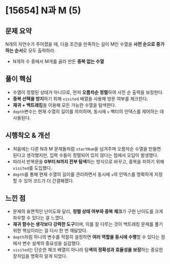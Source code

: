 # [15654] N과 M (5)

## 문제 요약
N개의 자연수가 주어졌을 때, 다음 조건을 만족하는 길이 M인 수열을 **사전 순으로 증가하는 순서**로 모두 출력하라.

- N개의 수 중에서 M개를 골라 만든 **중복 없는 수열**

## 풀이 핵심
- 수열이 정렬된 상태가 아니므로, 먼저 **오름차순 정렬**하여 사전 순 출력을 보장한다.
- **중복 선택을 방지**하기 위해 `visited` 배열을 사용해 방문 여부를 체크한다.
- **재귀 + 백트래킹**을 이용해 모든 가능한 수열을 탐색한다.
- `depth`변수는 현재 수열의 길이를 의미하며, 동시에 `v` 벡터의 인덱스를 제어하는 데 사용된다.

## 시행착오 & 개선
- 처음에는 다른 N과 M 문제들처럼 `startNum`을 넘겨주며 오름차순 수열을 만들면 된다고 생각했지만, 입력 수들이 정렬되어 있지 않다는 점에서 오답이 발생했다.
- 따라서 반복문을 **0부터 N까지 전부 탐색**하는 방식으로 바꾸고, 중복을 피하기 위해 `visited`를 도입했다.
- `depth`를 통해 현재 수열의 길이를 관리하면서 동시에 `v`의 인덱스를 명확하게 지정할 수 있어 코드가 더 간결해졌다.

## 느낀 점
- 문제의 표면적인 난이도와 달리, **정렬 상태 여부와 중복 체크**가 구현 난이도를 크게 좌우할 수 있다는 걸 느꼈다.
- **재귀 함수는 생각보다 강력한 도구**이며, 이를 잘 다루는 것이 백트래킹 문제를 풀기 위한 핵심이라는 걸 다시 한 번 깨달았다.
- `depth`처럼 하나의 변수를 적절히 설정하면 **여러 역할을 동시에 수행**할 수 있다는 점에서 변수 설계의 중요성을 실감했다.
- `visited`는 단순한 체크 배열이 아니라 탐**색의 정확성과 효율성을 보장**하는 중요한 장치임을 명확히 알게 되었다.